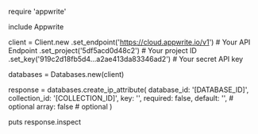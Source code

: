 require 'appwrite'

include Appwrite

client = Client.new
    .set_endpoint('https://cloud.appwrite.io/v1') # Your API Endpoint
    .set_project('5df5acd0d48c2') # Your project ID
    .set_key('919c2d18fb5d4...a2ae413da83346ad2') # Your secret API key

databases = Databases.new(client)

response = databases.create_ip_attribute(
    database_id: '[DATABASE_ID]',
    collection_id: '[COLLECTION_ID]',
    key: '',
    required: false,
    default: '', # optional
    array: false # optional
)

puts response.inspect
